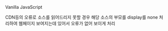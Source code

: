 Vanilla JavaScript

CDN등의 오류로 소스를 읽어드리지 못할 경우 해당 소스의 부모를 display를 none 처리하여 웹페이지 보여지는데 있어서 오류가 없어 보이게 처리
